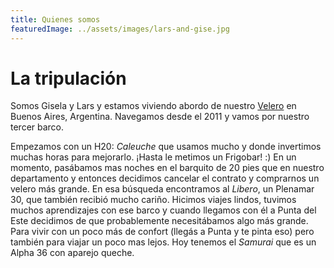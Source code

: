 ```yaml
---
title: Quienes somos
featuredImage: ../assets/images/lars-and-gise.jpg
---
```


# La tripulación

Somos Gisela y Lars y estamos viviendo abordo de nuestro
[Velero](./velero) en Buenos Aires, Argentina. Navegamos desde
el 2011 y vamos por nuestro tercer barco.

Empezamos con un H20: _Caleuche_ que usamos mucho y donde invertimos
muchas horas para mejorarlo. ¡Hasta le metimos un Frigobar! :)
En un momento, pasábamos mas noches en el barquito de 20 pies que en 
nuestro departamento y entonces decidimos cancelar el
contrato y comprarnos un velero más grande. En esa búsqueda
encontramos al _Libero_, un Plenamar 30, que también recibió mucho
cariño. Hicimos viajes lindos, tuvimos muchos aprendizajes
con ese barco y cuando llegamos con él a Punta del Este decidimos de
que probablemente necesitábamos algo más grande. Para vivir con un poco más
de confort (llegás a Punta y te pinta eso) pero también para viajar un poco mas lejos. 
Hoy tenemos el _Samurai_ que es un Alpha 36 con aparejo queche.

